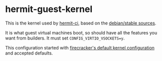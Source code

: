 # hermit-guest-kernel

This is the kernel used by [hermit-ci](https://github.com/thepwagner/hermit), based on the [debian/stable sources](https://tracker.debian.org/pkg/linux-signed-amd64).

It is what guest virtual machines boot, so should have all the features you want from builders. It must set `CONFIG_VIRTIO_VSOCKETS=y`.

This configuration started with [firecracker's default kernel configuration](https://github.com/firecracker-microvm/firecracker/blob/8be922692b03f1240a3ed2ae4b144b086963416d/resources/microvm-kernel-x86_64.config) and accepted defaults.
